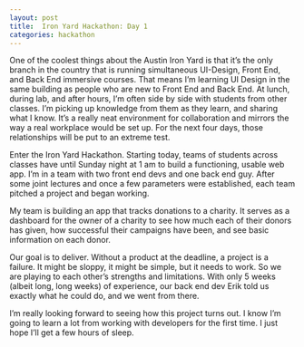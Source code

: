 ```yaml
---
layout: post
title:  Iron Yard Hackathon: Day 1 
categories: hackathon
---
```


One of the coolest things about the Austin Iron Yard is that it’s the only branch in the country that is running simultaneous UI-Design, Front End, and Back End immersive courses. That means I’m learning UI Design in the same building as people who are new to Front End and Back End. At lunch, during lab, and after hours, I’m often side by side with students from other classes. I’m picking up knowledge from them as they learn, and sharing what I know. It’s a really neat environment for collaboration and mirrors the way a real workplace would be set up. For the next four days, those relationships will be put to an extreme test.

Enter the Iron Yard Hackathon. Starting today, teams of students across classes have until Sunday night at 1 am to build a functioning, usable web app. I’m in a team with two front end devs and one back end guy. After some joint lectures and once a few parameters were established, each team pitched a project and began working.

My team is building an app that tracks donations to a charity. It serves as a dashboard for the owner of a charity to see how much each of their donors has given, how successful their campaigns have been, and see basic information on each donor.

Our goal is to deliver. Without a product at the deadline, a project is a failure. It might be sloppy, it might be simple, but it needs to work. So we are playing to each other’s strengths and limitations. With only 5 weeks (albeit long, long weeks) of experience, our back end dev Erik told us exactly what he could do, and we went from there.

I’m really looking forward to seeing how this project turns out. I know I’m going to learn a lot from working with developers for the first time. I just hope I’ll get a few hours of sleep.